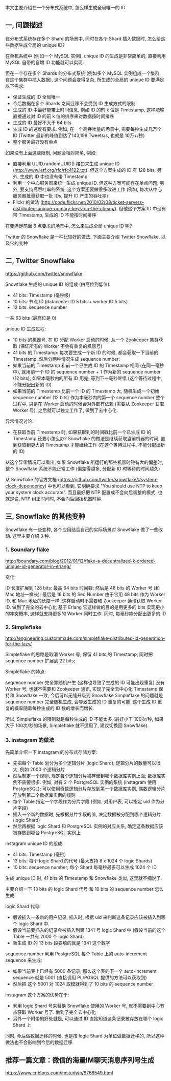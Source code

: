 

本文主要介绍在一个分布式系统中, 怎么样生成全局唯一的 ID

## 一, 问题描述
在分布式系统存在多个 Shard 的场景中, 同时在各个 Shard 插入数据时, 怎么给这些数据生成全局的 unique ID?

在单机系统中 (例如一个 MySQL 实例), unique ID 的生成是非常简单的, 直接利用 MySQL 自带的自增 ID 功能就可以实现.

但在一个存在多个 Shards 的分布式系统 (例如多个 MySQL 实例组成一个集群, 在这个集群中插入数据), 这个问题会变得复杂, 所生成的全局的 unique ID 要满足以下需求:

* 保证生成的 ID 全局唯一
* 今后数据在多个 Shards 之间迁移不会受到 ID 生成方式的限制
* 生成的 ID 中最好能带上时间信息, 例如 ID 的前 k 位是 Timestamp, 这样能够直接通过对 ID 的前 k 位的排序来对数据按时间排序
* 生成的 ID 最好不大于 64 bits
* 生成 ID 的速度有要求. 例如, 在一个高吞吐量的场景中, 需要每秒生成几万个 ID (Twitter 最新的峰值到达了143,199 Tweets/s, 也就是 10万+/秒)
* 整个服务最好没有单点


如果没有上面这些限制, 问题会相对简单, 例如:

* 直接利用 UUID.randomUUID() 接口来生成 unique ID (http://www.ietf.org/rfc/rfc4122.txt). 但这个方案生成的 ID 有 128 bits, 另外, 生成的 ID 中也没有带 Timestamp
* 利用一个中心服务器来统一生成 unique ID. 但这种方案可能存在单点问题; 另外, 要支持高吞吐率的系统, 这个方案还要做很多改进工作 (例如, 每次从中心服务器批量获取一批 IDs, 提升 ID 产生的吞吐率)
* Flickr 的做法 (http://code.flickr.net/2010/02/08/ticket-servers-distributed-unique-primary-keys-on-the-cheap/). 但他这个方案 ID 中没有带 Timestamp, 生成的 ID 不能按时间排序

在要满足前面 6 点要求的场景中, 怎么来生成全局 unique ID 呢?

Twitter 的 Snowflake 是一种比较好的做法. 下面主要介绍 Twitter Snowflake, 以及它的变种

## 二, Twitter Snowflake
https://github.com/twitter/snowflake

Snowflake 生成的 unique ID 的组成 (由高位到低位):

* 41 bits: Timestamp (毫秒级)
* 10 bits: 节点 ID (datacenter ID 5 bits + worker ID 5 bits)
* 12 bits: sequence number

一共 63 bits (最高位是 0)

unique ID 生成过程:

* 10 bits 的机器号, 在 ID 分配 Worker 启动的时候, 从一个 Zookeeper 集群获取 (保证所有的 Worker 不会有重复的机器号)
* 41 bits 的 Timestamp: 每次要生成一个新 ID 的时候, 都会获取一下当前的 Timestamp, 然后分两种情况生成 sequence number:
* 如果当前的 Timestamp 和前一个已生成 ID 的 Timestamp 相同 (在同一毫秒中), 就用前一个 ID 的 sequence number + 1 作为新的 sequence number (12 bits); 如果本毫秒内的所有 ID 用完, 等到下一毫秒继续 (这个等待过程中, 不能分配出新的 ID)
* 如果当前的 Timestamp 比前一个 ID 的 Timestamp 大, 随机生成一个初始 sequence number (12 bits) 作为本毫秒内的第一个 sequence number
整个过程中, 只是在 Worker 启动的时候会对外部有依赖 (需要从 Zookeeper 获取 Worker 号), 之后就可以独立工作了, 做到了去中心化.

异常情况讨论:

* 在获取当前 Timestamp 时, 如果获取到的时间戳比前一个已生成 ID 的 Timestamp 还要小怎么办? Snowflake 的做法是继续获取当前机器的时间, 直到获取到更大的 Timestamp 才能继续工作 (在这个等待过程中, 不能分配出新的 ID)

从这个异常情况可以看出, 如果 Snowflake 所运行的那些机器时钟有大的偏差时, 整个 Snowflake 系统不能正常工作 (偏差得越多, 分配新 ID 时等待的时间越久)

从 Snowflake 的官方文档 (https://github.com/twitter/snowflake/#system-clock-dependency) 中也可以看到, 它明确要求 "You should use NTP to keep your system clock accurate". 而且最好把 NTP 配置成不会向后调整的模式. 也就是说, NTP 纠正时间时, 不会向后回拨机器时钟.

## 三, Snowflake 的其他变种
Snowflake 有一些变种, 各个应用结合自己的实际场景对 Snowflake 做了一些改动. 这里主要介绍 3 种.

### 1. Boundary flake
http://boundary.com/blog/2012/01/12/flake-a-decentralized-k-ordered-unique-id-generator-in-erlang/

变化:

ID 长度扩展到 128 bits:
最高 64 bits 时间戳;
然后是 48 bits 的 Worker 号 (和 Mac 地址一样长);
最后是 16 bits 的 Seq Number
由于它用 48 bits 作为 Worker ID, 和 Mac 地址的长度一样, 这样启动时不需要和 Zookeeper 通讯获取 Worker ID. 做到了完全的去中心化
基于 Erlang
它这样做的目的是用更多的 bits 实现更小的冲突概率, 这样就支持更多的 Worker 同时工作. 同时, 每毫秒能分配出更多的 ID

### 2. Simpleflake
http://engineering.custommade.com/simpleflake-distributed-id-generation-for-the-lazy/

Simpleflake 的思路是取消 Worker 号, 保留 41 bits 的 Timestamp, 同时把 sequence number 扩展到 22 bits;

Simpleflake 的特点:

sequence number 完全靠随机产生 (这样也导致了生成的 ID 可能出现重复)
没有 Worker 号, 也就不需要和 Zookeeper 通讯, 实现了完全去中心化
Timestamp 保持和 Snowflake 一致, 今后可以无缝升级到 Snowflake
Simpleflake 的问题就是 sequence number 完全随机生成, 会导致生成的 ID 重复的可能. 这个生成 ID 重复的概率随着每秒生成的 ID 数的增长而增长.

所以, Simpleflake 的限制就是每秒生成的 ID 不能太多 (最好小于 100次/秒, 如果大于 100次/秒的场景, Simpleflake 就不适用了, 建议切换回 Snowflake).

### 3. instagram 的做法
先简单介绍一下 instagram 的分布式存储方案:

* 先把每个 Table 划分为多个逻辑分片 (logic Shard), 逻辑分片的数量可以很大, 例如 2000 个逻辑分片
* 然后制定一个规则, 规定每个逻辑分片被存储到哪个数据库实例上面; 数据库实例不需要很多. 例如, 对有 2 个 PostgreSQL 实例的系统 (instagram 使用 PostgreSQL); 可以使用奇数逻辑分片存放到第一个数据库实例, 偶数逻辑分片存放到第二个数据库实例的规则
* 每个 Table 指定一个字段作为分片字段 (例如, 对用户表, 可以指定 uid 作为分片字段)
* 插入一个新的数据时, 先根据分片字段的值, 决定数据被分配到哪个逻辑分片 (logic Shard)
* 然后再根据 logic Shard 和 PostgreSQL 实例的对应关系, 确定这条数据应该被存放到哪台 PostgreSQL 实例上

instagram unique ID 的组成:

* 41 bits: Timestamp (毫秒)
* 13 bits: 每个 logic Shard 的代号 (最大支持 8 x 1024 个 logic Shards)
* 10 bits: sequence number; 每个 Shard 每毫秒最多可以生成 1024 个 ID

生成 unique ID 时, 41 bits 的 Timestamp 和 Snowflake 类似, 这里就不细说了.

主要介绍一下 13 bits 的 logic Shard 代号 和 10 bits 的 sequence number 怎么生成.

logic Shard 代号:

* 假设插入一条新的用户记录, 插入时, 根据 uid 来判断这条记录应该被插入到哪个 logic Shard 中.
* 假设当前要插入的记录会被插入到第 1341 号 logic Shard 中 (假设当前的这个 Table 一共有 2000 个 logic Shard)
* 新生成 ID 的 13 bits 段要填的就是 1341 这个数字

sequence number 利用 PostgreSQL 每个 Table 上的 auto-increment sequence 来生成:

* 如果当前表上已经有 5000 条记录, 那么这个表的下一个 auto-increment sequence 就是 5001 (直接调用 PL/PGSQL 提供的方法可以获取到)
* 然后把 这个 5001 对 1024 取模就得到了 10 bits 的 sequence number

instagram 这个方案的优势在于:

* 利用 logic Shard 号来替换 Snowflake 使用的 Worker 号, 就不需要到中心节点获取 Worker 号了. 做到了完全去中心化
* 另外一个附带的好处就是, 可以通过 ID 直接知道这条记录被存放在哪个 logic Shard 上

同时, 今后做数据迁移的时候, 也是按 logic Shard 为单位做数据迁移的, 所以这种做法也不会影响到今后的数据迁移


## 推荐一篇文章：微信的海量IM聊天消息序列号生成
https://www.cnblogs.com/imstudy/p/9766549.html